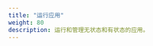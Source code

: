 ```yaml
---
title: "运行应用"
weight: 80
description: 运行和管理无状态和有状态的应用。
---
```

<!--
title: "Run Applications"
description: Run and manage both stateless and stateful applications.
weight: 80
-->
